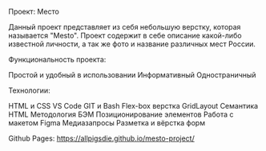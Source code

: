 Проект: Место

Данный проект представляет из себя небольшую верстку, которая называется "Mesto". Проект содержит в себе описание какой-либо известной личности, а так же фото и название различных мест России.

Функциональность проекта:

Простой и удобный в использовании 
Информативный 
Одностраничный

Технологии:

HTML и CSS 
VS Code 
GIT и Bash 
Flex-box верстка 
GridLayout 
Семантика HTML 
Методология БЭМ 
Позиционирование элементов 
Работа с макетом Figma 
Медиазапросы
Разметка и вёрстка форм

Github Pages: https://allpigsdie.github.io/mesto-project/
